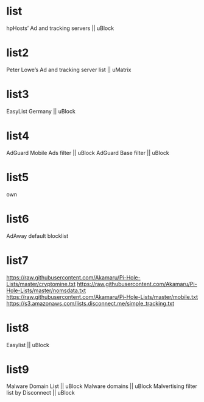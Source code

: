 # list
hpHosts’ Ad and tracking servers || uBlock
# list2
Peter Lowe’s Ad and tracking server list || uMatrix
# list3
EasyList Germany || uBlock
# list4
AdGuard Mobile Ads filter || uBlock
AdGuard Base filter || uBlock
# list5
own
# list6
AdAway default blocklist
# list7
https://raw.githubusercontent.com/Akamaru/Pi-Hole-Lists/master/cryptomine.txt
https://raw.githubusercontent.com/Akamaru/Pi-Hole-Lists/master/nomsdata.txt
https://raw.githubusercontent.com/Akamaru/Pi-Hole-Lists/master/mobile.txt
https://s3.amazonaws.com/lists.disconnect.me/simple_tracking.txt
# list8
Easylist || uBlock
# list9
Malware Domain List || uBlock
Malware domains || uBlock
Malvertising filter list by Disconnect || uBlock

